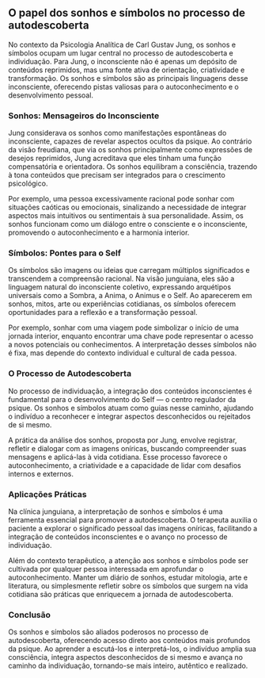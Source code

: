
## O papel dos sonhos e símbolos no processo de autodescoberta

No contexto da Psicologia Analítica de Carl Gustav Jung, os sonhos e símbolos ocupam um lugar central no processo de autodescoberta e individuação. Para Jung, o inconsciente não é apenas um depósito de conteúdos reprimidos, mas uma fonte ativa de orientação, criatividade e transformação. Os sonhos e símbolos são as principais linguagens desse inconsciente, oferecendo pistas valiosas para o autoconhecimento e o desenvolvimento pessoal.

### Sonhos: Mensageiros do Inconsciente

Jung considerava os sonhos como manifestações espontâneas do inconsciente, capazes de revelar aspectos ocultos da psique. Ao contrário da visão freudiana, que via os sonhos principalmente como expressões de desejos reprimidos, Jung acreditava que eles tinham uma função compensatória e orientadora. Os sonhos equilibram a consciência, trazendo à tona conteúdos que precisam ser integrados para o crescimento psicológico.

Por exemplo, uma pessoa excessivamente racional pode sonhar com situações caóticas ou emocionais, sinalizando a necessidade de integrar aspectos mais intuitivos ou sentimentais à sua personalidade. Assim, os sonhos funcionam como um diálogo entre o consciente e o inconsciente, promovendo o autoconhecimento e a harmonia interior.

### Símbolos: Pontes para o Self

Os símbolos são imagens ou ideias que carregam múltiplos significados e transcendem a compreensão racional. Na visão junguiana, eles são a linguagem natural do inconsciente coletivo, expressando arquétipos universais como a Sombra, a Anima, o Animus e o Self. Ao aparecerem em sonhos, mitos, arte ou experiências cotidianas, os símbolos oferecem oportunidades para a reflexão e a transformação pessoal.

Por exemplo, sonhar com uma viagem pode simbolizar o início de uma jornada interior, enquanto encontrar uma chave pode representar o acesso a novos potenciais ou conhecimentos. A interpretação desses símbolos não é fixa, mas depende do contexto individual e cultural de cada pessoa.

### O Processo de Autodescoberta

No processo de individuação, a integração dos conteúdos inconscientes é fundamental para o desenvolvimento do Self — o centro regulador da psique. Os sonhos e símbolos atuam como guias nesse caminho, ajudando o indivíduo a reconhecer e integrar aspectos desconhecidos ou rejeitados de si mesmo.

A prática da análise dos sonhos, proposta por Jung, envolve registrar, refletir e dialogar com as imagens oníricas, buscando compreender suas mensagens e aplicá-las à vida cotidiana. Esse processo favorece o autoconhecimento, a criatividade e a capacidade de lidar com desafios internos e externos.

### Aplicações Práticas

Na clínica junguiana, a interpretação de sonhos e símbolos é uma ferramenta essencial para promover a autodescoberta. O terapeuta auxilia o paciente a explorar o significado pessoal das imagens oníricas, facilitando a integração de conteúdos inconscientes e o avanço no processo de individuação.

Além do contexto terapêutico, a atenção aos sonhos e símbolos pode ser cultivada por qualquer pessoa interessada em aprofundar o autoconhecimento. Manter um diário de sonhos, estudar mitologia, arte e literatura, ou simplesmente refletir sobre os símbolos que surgem na vida cotidiana são práticas que enriquecem a jornada de autodescoberta.

### Conclusão

Os sonhos e símbolos são aliados poderosos no processo de autodescoberta, oferecendo acesso direto aos conteúdos mais profundos da psique. Ao aprender a escutá-los e interpretá-los, o indivíduo amplia sua consciência, integra aspectos desconhecidos de si mesmo e avança no caminho da individuação, tornando-se mais inteiro, autêntico e realizado.
```
